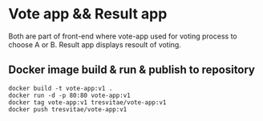 # Vote app && Result app

Both are part of front-end where vote-app used for voting process to choose A or B.
Result app displays resoult of voting.

## Docker image build & run & publish to repository

```
docker build -t vote-app:v1 .
docker run -d -p 80:80 vote-app:v1 
docker tag vote-app:v1 tresvitae/vote-app:v1
docker push tresvitae/vote-app:v1
```